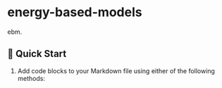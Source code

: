 # energy-based-models

ebm.


## :rocket: Quick Start


1.  Add code blocks to your Markdown file using either of the following methods:
